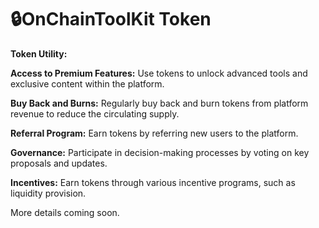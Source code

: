 # 🔒OnChainToolKit Token

**Token Utility:**

**Access to Premium Features:** Use tokens to unlock advanced tools and exclusive content within the platform.

**Buy Back and Burns:** Regularly buy back and burn tokens from platform revenue to reduce the circulating supply.

**Referral Program:** Earn tokens by referring new users to the platform.

**Governance:** Participate in decision-making processes by voting on key proposals and updates.

**Incentives:** Earn tokens through various incentive programs, such as liquidity provision.

More details coming soon.

